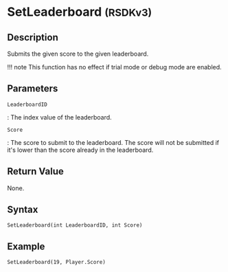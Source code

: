 # SetLeaderboard <small>(RSDKv3)</small>

## Description
Submits the given score to the given leaderboard.

!!! note
    This function has no effect if trial mode or debug mode are enabled.

## Parameters
`LeaderboardID`

:   The index value of the leaderboard.

`Score`

:   The score to submit to the leaderboard. The score will not be submitted if it's lower than the score already in the leaderboard.

## Return Value
None.

## Syntax
```
SetLeaderboard(int LeaderboardID, int Score)
```

## Example
```
SetLeaderboard(19, Player.Score)
```
